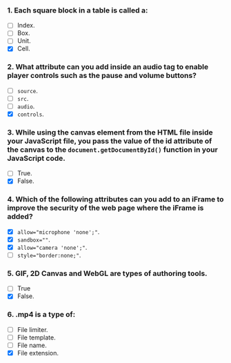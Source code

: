 ### 1. Each square block in a table is called a:

- [ ] Index.
- [ ] Box.
- [ ] Unit.
- [x] Cell.

### 2. What attribute can you add inside an audio tag to enable player controls such as the pause and volume buttons?

- [ ] `source`.
- [ ] `src`.
- [ ] `audio`.
- [x] `controls`.

### 3. While using the canvas element from the HTML file inside your JavaScript file, you pass the value of the id attribute of the canvas to the `document.getDocumentById()` function in your JavaScript code.

- [ ] True.
- [x] False.

### 4. Which of the following attributes can you add to an iFrame to improve the security of the web page where the iFrame is added?

- [x] `allow="microphone 'none';"`.
- [x] `sandbox=""`.
- [x] `allow="camera 'none';"`.
- [ ] `style="border:none;"`.

### 5. GIF, 2D Canvas and WebGL are types of authoring tools.

- [ ] True
- [x] False.

### 6. .mp4 is a type of:

- [ ] File limiter.
- [ ] File template.
- [ ] File name.
- [x] File extension.

